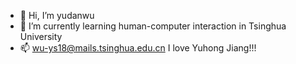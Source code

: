 - 👋 Hi, I’m yudanwu
- 🌱 I’m currently learning human-computer interaction in Tsinghua University
- 📫 wu-ys18@mails.tsinghua.edu.cn
I love Yuhong Jiang!!!